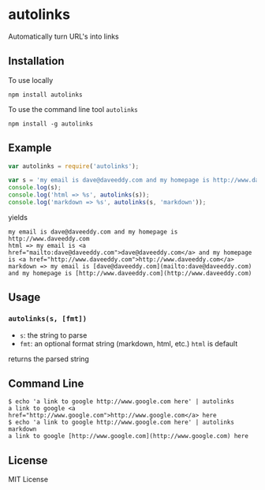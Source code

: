 autolinks
=========

Automatically turn URL's into links

Installation
------------

To use locally

    npm install autolinks

To use the command line tool `autolinks`

    npm install -g autolinks

Example
-------

``` js
var autolinks = require('autolinks');

var s = 'my email is dave@daveeddy.com and my homepage is http://www.daveeddy.com';
console.log(s);
console.log('html => %s', autolinks(s));
console.log('markdown => %s', autolinks(s, 'markdown'));
```

yields

    my email is dave@daveeddy.com and my homepage is http://www.daveeddy.com
    html => my email is <a href="mailto:dave@daveeddy.com">dave@daveeddy.com</a> and my homepage is <a href="http://www.daveeddy.com">http://www.daveeddy.com</a>
    markdown => my email is [dave@daveeddy.com](mailto:dave@daveeddy.com) and my homepage is [http://www.daveeddy.com](http://www.daveeddy.com)

Usage
-----

### `autolinks(s, [fmt])`

- `s`: the string to parse
- `fmt`: an optional format string (markdown, html, etc.) `html` is default

returns the parsed string

Command Line
------------

    $ echo 'a link to google http://www.google.com here' | autolinks
    a link to google <a href="http://www.google.com">http://www.google.com</a> here
    $ echo 'a link to google http://www.google.com here' | autolinks markdown
    a link to google [http://www.google.com](http://www.google.com) here

License
-------

MIT License
